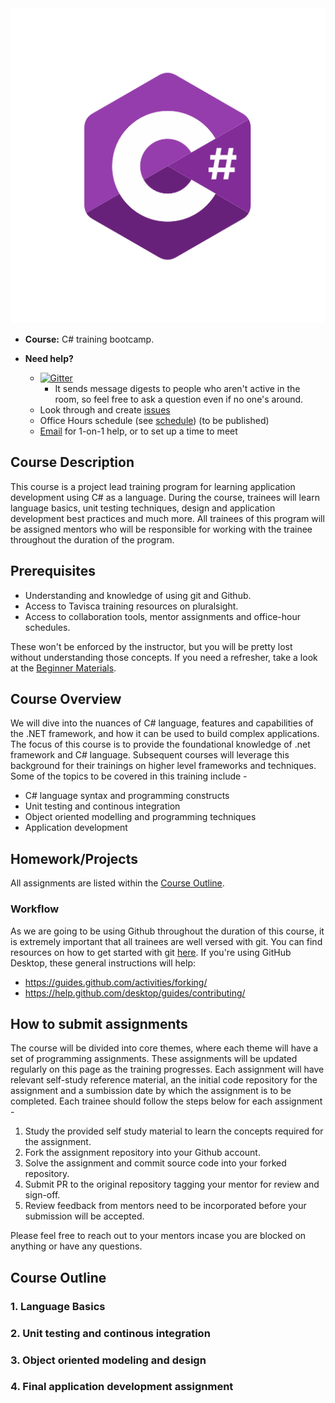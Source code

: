 <img src="assets/csharp-logo.png" alt="class logo" class="logo"/> 

* **Course:** C# training bootcamp.

* **Need help?**
    * [![Gitter](https://badges.gitter.im/Join%20Chat.svg)](https://gitter.im/advanced-js/syllabus?utm_source=badge&utm_medium=badge&utm_campaign=pr-badge)
        * It sends message digests to people who aren't active in the room, so feel free to ask a question even if no one's around.
    * Look through and create [issues](https://github.com/tavisca-bootcamp/home/issues)
    * Office Hours schedule (see [schedule](<link>)) (to be published)
    * [Email](mailto:fockers@tavisca.com) for 1-on-1 help, or to set up a time to meet

## Course Description

This course is a project lead training program for learning application development using C# as a language. During the course, trainees will learn language basics, unit testing techniques, design and application development best practices and much more. All trainees of this program will be assigned mentors who will be responsible for working with the trainee throughout the duration of the program.

## Prerequisites
* Understanding and knowledge of using git and Github.
* Access to Tavisca training resources on pluralsight.
* Access to collaboration tools, mentor assignments and office-hour schedules.

These won't be enforced by the instructor, but you will be pretty lost without understanding those concepts. If you need a refresher, take a look at the [Beginner Materials](initial/README.md).

## Course Overview

We will dive into the nuances of C# language, features and capabilities of the .NET framework, and how it can be used to build complex applications. The focus of this course is to provide the foundational knowledge of .net framework and C# language. Subsequent courses will leverage this background for their trainings on higher level frameworks and techniques. Some of the topics to be covered in this training include -

* C# language syntax and programming constructs
* Unit testing and continous integration
* Object oriented modelling and programming techniques
* Application development

## Homework/Projects

All assignments are listed within the [Course Outline](#course-outline).

### Workflow

As we are going to be using Github throughout the duration of this course, it is extremely important that all trainees are well versed with git. You can find resources on how to get started with git [here](initial/learning-git.md).
If you're using GitHub Desktop, these general instructions will help:
* <https://guides.github.com/activities/forking/>
* <https://help.github.com/desktop/guides/contributing/>

## How to submit assignments
The course will be divided into core themes, where each theme will have a set of programming assignments. These assignments will be updated regularly on this page as the training progresses. Each assignment will have relevant self-study reference material, an the initial code repository for the assignment and a sumbission date by which the assignment is to be completed.
Each trainee should follow the steps below for each assignment -
1. Study the provided self study material to learn the concepts required for the assignment.
2. Fork the assignment repository into your Github account.
3. Solve the assignment and commit source code into your forked repository.
4. Submit PR to the original repository tagging your mentor for review and sign-off.
5. Review feedback from mentors need to be incorporated before your submission will be accepted.

Please feel free to reach out to your mentors incase you are blocked on anything or have any questions.

## Course Outline

### 1. Language Basics
<To be added>

### 2. Unit testing and continous integration
<To be added>

### 3. Object oriented modeling and design
<To be added>

### 4. Final application development assignment
<To be added>
